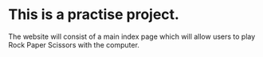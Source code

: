 # This is a practise project.
The website will consist of a main index page which will allow users to play Rock Paper Scissors with the computer.